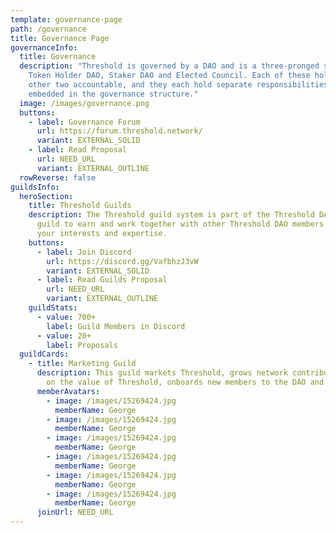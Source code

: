 ```yaml
---
template: governance-page
path: /governance
title: Governance Page
governanceInfo:
  title: Governance
  description: "Threshold is governed by a DAO and is a three-pronged system: the
    Token Holder DAO, Staker DAO and Elected Council. Each of these holds the
    other two accountable, and they each hold separate responsibilities that are
    embedded in the governance structure."
  image: /images/governance.png
  buttons:
    - label: Governance Forum
      url: https://forum.threshold.network/
      variant: EXTERNAL_SOLID
    - label: Read Proposal
      url: NEED_URL
      variant: EXTERNAL_OUTLINE
  rowReverse: false
guildsInfo:
  heroSection:
    title: Threshold Guilds
    description: The Threshold guild system is part of the Threshold DAO. Join a
      guild to earn and work together with other Threshold DAO members based on
      your interests and expertise.
    buttons:
      - label: Join Discord
        url: https://discord.gg/VafbhzJ3vW
        variant: EXTERNAL_SOLID
      - label: Read Guilds Proposal
        url: NEED_URL
        variant: EXTERNAL_OUTLINE
    guildStats:
      - value: 700+
        label: Guild Members in Discord
      - value: 20+
        label: Proposals
  guildCards:
    - title: Marketing Guild
      description: This guild markets Threshold, grows network contributors, educates
        on the value of Threshold, onboards new members to the DAO and more.
      memberAvatars:
        - image: /images/15269424.jpg
          memberName: George
        - image: /images/15269424.jpg
          memberName: George
        - image: /images/15269424.jpg
          memberName: George
        - image: /images/15269424.jpg
          memberName: George
        - image: /images/15269424.jpg
          memberName: George
        - image: /images/15269424.jpg
          memberName: George
      joinUrl: NEED_URL
---
```

